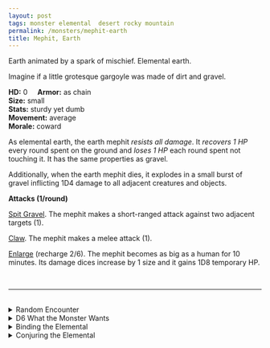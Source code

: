 ```yaml
---
layout: post
tags: monster elemental  desert rocky mountain
permalink: /monsters/mephit-earth
title: Mephit, Earth
---
```


Earth animated by a spark of mischief. Elemental earth.

Imagine if a little grotesque gargoyle was made of dirt and gravel.

**HD:** 0  &nbsp; &nbsp;  **Armor:** as chain <br>
**Size:** small <br>
**Stats:** sturdy yet dumb <br>
**Movement:** average <br>
**Morale:** coward <br>

As elemental earth, the earth mephit *resists all damage*. It *recovers 1 HP* every round spent on the ground and *loses 1 HP* each round spent not touching it. It has the same properties as gravel.

Additionally, when the earth mephit dies, it explodes in a small burst of gravel inflicting 1D4 damage to all adjacent creatures and objects.

**Attacks (1/round)**

<ins>Spit Gravel</ins>. The mephit makes a short-ranged attack against two adjacent targets (1).

<ins>Claw</ins>. The mephit makes a melee attack (1).

<ins>Enlarge</ins> (recharge 2/6). The mephit becomes as big as a human for 10 minutes. Its damage dices increase by 1 size and it gains 1D8 temporary HP.

<br>

---

<br> 

<details markdown="1">
<summary>Random Encounter</summary>

1. **Monster:** 1D8 earth mephits
1. **Lair:** Some sort of bath filled with gravel instead of water. <br>	&nbsp; OR <br>	**Omen:** Carefree mumbling.
1. **Spoor:** A big pile of gravel.
1. **Tracks:** A trail of gravel.
1. **Trace:** [rumor] A powerful creature of earth has sent its agents in the area.
1. **Trace:** A message in terran outlined with pebbles.
</details>

<details markdown="1">
<summary>D6 What the Monster Wants</summary>

1. Deliver an important message from their master. 
1. To tell you a story from the past, when an mud-princess ...
1. Covering the area with dirt for the arrival of their stoic master.
1. Hiding from their master, they dont want to work.
1. They are newly born, they are very curious.
1. Get some information for their stoic master.
</details>

<details markdown="1">
<summary>Binding the Elemental</summary>

You gain a [Spell Dice](https://saltygoo.github.io/class/magic-user#spells), one Doom Point and ...

1. ... 1D4 inventory slots are filled with gravel. It comes back as soon as you remove it.
1. ... your words are replaced by 1'' earth mephits that mime them before crumbling. 
1. ... your sweat is replaced by sand. You'll never be comfortable again. 
1. ... each time you rest, one thing on you is stolen by an earth mephit and brought to the plane of earth.
1. ... you have a phobia of not touching the ground.
1. ... the spell word *Gravel*. 

If you roll a catastrophe, the elemental is released.
</details>

<details markdown="1">
<summary>Conjuring the Elemental</summary>

If you know the spell [Conjure](https://saltygoo.github.io/2020/11/12/conjure/), you can alter it in such way for a minimum of 1 Spell Dices:

**Conjure Earth Mephit** <br>
R: self 

When casting the spell you must prepare a message with up to [sum] words. [sum] Earth mephits are then summoned and will each deliver one word of your message to whoever it is intended, across any plane. The message will be delivered in the most monotone and long way possible.

</details>
